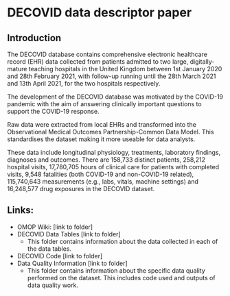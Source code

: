 # DECOVID data descriptor paper

## Introduction

The DECOVID database contains comprehensive electronic healthcare record (EHR) data collected from patients admitted to two large, digitally-mature teaching hospitals in the United Kingdom between 1st January 2020 and 28th February 2021,  with follow-up running until the 28th March 2021 and 13th April 2021, for the two hospitals respectively. 

The development of the DECOVID database was motivated by the COVID-19 pandemic with the aim of answering clinically important questions to support the COVID-19 response. 

Raw data were extracted from local EHRs and transformed into the Observational Medical Outcomes Partnership-Common Data Model. This standardises the dataset making it more useable for data analysts.

These data include longitudinal physiology, treatments, laboratory findings, diagnoses and outcomes. There are 158,733 distinct patients, 258,212 hospital visits, 17,780,705 hours of clinical care for patients with completed visits, 9,548 fatalities (both COVID-19 and non-COVID-19 related), 115,740,643 measurements (e.g., labs, vitals, machine settings) and 16,248,577 drug exposures in the DECOVID dataset.

## Links:
* OMOP Wiki: [link to folder] 
* DECOVID Data Tables [link to folder]
  * This folder contains information about the data collected in each of the data tables.
* DECOVID Code [link to folder]
* Data Quality Information [link to folder]
  * This folder contains information about the specific data quality performed on the dataset. This includes code used and outputs of data quality work.

